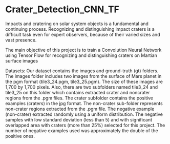 # Crater_Detection_CNN_TF


Impacts and cratering on solar system objects is a fundamental and continuing process. Recognizing and
distinguishing impact craters is a difficult task even for expert observers, because of their varied sizes
and vast presence.

The main objective of this project is to train a Convolution Neural Network using Tensor Flow for recognizing and distinguishing craters on Martian surface images

Datasets:
Our dataset contains the images and ground-truth (gt) folders. The images folder includes
two images from the surface of Mars planet in the pgm format (tile3_24.pgm,
tile3_25.pgm). The size of these images are 1,700 by 1,700 pixels. Also, there are two subfolders named tile3_24 and tile3_25 on this folder which contains extracted crater and noncrater regions from the .pgm files. The crater subfolder contains the positive examples
(craters) in the jpg format. The non-crater sub-folder represents non-crater regions
extracted from the .pgm file. The negative example (non-crater) extracted randomly using a
uniform distribution. The negative samples with low standard deviation (less than 5) and
with significant overlapped area with craters (more than 25%) selected for this project. The
number of negative examples used was approximately the double of the positive ones.
